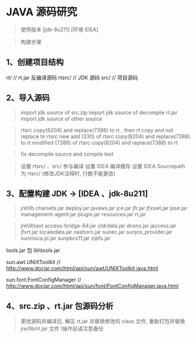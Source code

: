 # JAVA 源码研究

> 使用版本 [jdk-8u211] [环境 IDEA]

> 构建步骤

## 1、创建项目结构

rt/        // rt.jar 反编译源码
rtsrc/     // JDK 源码
src/       // 项目源码

## 2、导入源码

> import jdk source of src.zip
> import jdk source of decompile rt.jar
> import jdk source of other source

> rtsrc copy(8204) and replace(7388) to rt , then rt copy and not replace to rtsrc
> new add (330) of rtsrc copy(8204) and replace(7388) to rt
> modified (7388) of rtsrc copy(8204) and replace(7388) to rt

> fix decompile source and compile test

> 设置 rtsrc/ 、src/ 参与编译
> 设置 IDEA 编译缓存
> 设置 IDEA Sourcepath 为 rtsrc/ (修改JDK注释时, 行数不能更改)

## 3、配置构建 JDK -> [IDEA 、jdk-8u211]

> jre\lib
charsets.jar
deploy.jar
javaws.jar
jce.jar
jfr.jar
jfxswt.jar
jsse.jar
management-agent.jar
plugin.jar
resources.jar
rt.jar

> jre\lib\ext
access-bridge-64.jar
cldrdata.jar
dnsns.jar
jaccess.jar
jfxrt.jar
localedata.jar
nashorn.jar
sunec.jar
sunjce_provider.jar
sunmsca.pi.jar
sunpkcs11.jar
zipfs.jar

>
tools.jar 包 lib\tools.jar

>
sun.awt.UNIXToolkit
// http://www.docjar.com/html/api/sun/awt/UNIXToolkit.java.html

sun.font.FontConfigManager
// http://www.docjar.com/html/api/sun/font/FontConfigManager.java.html

## 4、src.zip 、rt.jar 包源码分析

> 更改源码并编译后, 解压 rt.jar 并替换修改的 class 文件, 重新打包并替换 jre/lib/rt.jar 文件
> !操作前请注意备份
